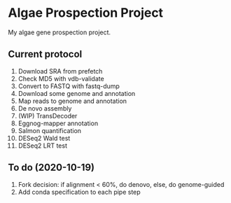 # Algae Prospection Project

My algae gene prospection project.

## Current protocol

01. Download SRA from prefetch
02. Check MD5 with vdb-validate
03. Convert to FASTQ with fastq-dump
04. Download some genome and annotation
05. Map reads to genome and annotation
06. De novo assembly
07. (WIP) TransDecoder
08. Eggnog-mapper annotation
09. Salmon quantification
10. DESeq2 Wald test
11. DESeq2 LRT test

## To do (2020-10-19)

1. Fork decision: if alignment < 60%, do denovo, else, do genome-guided
2. Add conda specification to each pipe step


